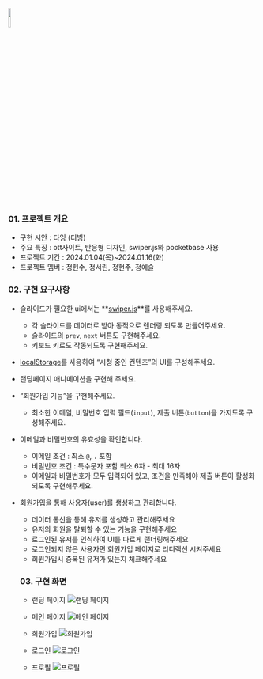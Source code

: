 <img src="https://github.com/FRONTENDSCHOOL8/JFAM/assets/148925429/2bdb91c6-4088-4605-946e-d61f434aaa61" width="10%" height="10%">

### 01. 프로젝트 개요
- 구현 시안 : 타잉 (티빙)
- 주요 특징 : ott사이트, 반응형 디자인, swiper.js와 pocketbase 사용
- 프로젝트 기간 : 2024.01.04(목)~2024.01.16(화)
- 프로젝트 멤버 : 정현수, 정서린, 정현주, 정예슬


### 02. 구현 요구사항
- 슬라이드가 필요한 ui에서는 **[swiper.js](https://swiperjs.com/)**를 사용해주세요.
    - 각 슬라이드를 데이터로 받아 동적으로 렌더링 되도록 만들어주세요.
    - 슬라이드의 `prev`, `next` 버튼도 구현해주세요.
    - 키보드 키로도 작동되도록 구현해주세요.
- [localStorage](https://developer.mozilla.org/ko/docs/Web/API/Window/localStorage)를 사용하여 “시청 중인 컨텐츠”의 UI를 구성해주세요.
- 랜딩페이지 애니메이션을 구현해 주세요.
- “회원가입 기능”을 구현해주세요.
    - 최소한 이메일, 비밀번호 입력 필드(`input`), 제출 버튼(`button`)을 가지도록 구성해주세요.
- 이메일과 비밀번호의 유효성을 확인합니다.
    - 이메일 조건 : 최소 `@`, `.` 포함
    - 비밀번호 조건 : 특수문자 포함 최소 6자 - 최대 16자
    - 이메일과 비밀번호가 모두 입력되어 있고, 조건을 만족해야 제출 버튼이 활성화 되도록 구현해주세요.
- 회원가입을 통해 사용자(user)를 생성하고 관리합니다.
    - 데이터 통신을 통해 유저를 생성하고 관리해주세요
    - 유저의 회원을 탈퇴할 수 있는 기능을 구현해주세요
    - 로그인된 유저를 인식하여 UI를 다르게 랜더링해주세요
    - 로그인되지 않은 사용자면 회원가입 페이지로 리디렉션 시켜주세요
    - 회원가입시 중복된 유저가 있는지 체크해주세요
 
  ### 03. 구현 화면
  -  랜딩 페이지
![랜딩 페이지](https://github.com/FRONTENDSCHOOL8/JFAM/assets/148925429/c4e598b4-fb22-433d-a874-61e219885e82)

  -  메인 페이지
![메인 페이지](https://github.com/FRONTENDSCHOOL8/JFAM/assets/148925429/2e15a8b7-b699-4131-a698-e44e2b6054ca)

  -  회원가입
![회원가입](https://github.com/FRONTENDSCHOOL8/JFAM/assets/148925429/e4815b5a-7363-4a4f-a547-6ed9135c5fcc)

  -  로그인
![로그인](https://github.com/FRONTENDSCHOOL8/JFAM/assets/148925429/6d30714c-b0cb-44ae-be88-722d2c02dede)

  -  프로필
![프로필](https://github.com/FRONTENDSCHOOL8/JFAM/assets/148925429/05699f8f-2cb0-426d-9af5-bda5efd273f4)
